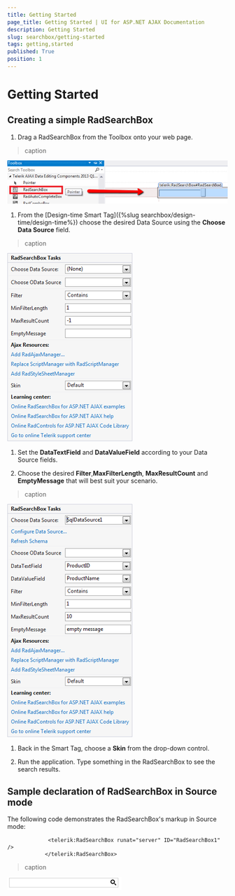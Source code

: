 ```yaml
---
title: Getting Started
page_title: Getting Started | UI for ASP.NET AJAX Documentation
description: Getting Started
slug: searchbox/getting-started
tags: getting,started
published: True
position: 1
---
```


# Getting Started



## Creating a simple RadSearchBox

1. Drag a RadSearchBox from the Toolbox onto your web page.
>caption 

![searchbox drag from toolbox](images/searchbox_drag_from_toolbox.png)

1. From the [Design-time Smart Tag]({%slug searchbox/design-time/design-time%}) choose the desired Data Source using the __Choose Data Source__ field.
>caption 

![searchbox smart tag](images/searchbox_smart_tag.png)

1. Set the __DataTextField__ and __DataValueField__ according to your Data Source fields.

1. Choose the desired __Filter__,__MaxFilterLength__, __MaxResultCount__ and __EmptyMessage__ that will best suit your scenario.
>caption 

![searchbox smart tag with additional fields](images/searchbox_smart_tag_with_additional_fields.png)

1. Back in the Smart Tag, choose a __Skin__ from the drop-down control.

1. Run the application. Type something in the RadSearchBox to see the search results.

## Sample declaration of RadSearchBox in Source mode

The following code demonstrates the RadSearchBox's markup in Source mode:

````ASPNET
	         <telerik:RadSearchBox runat="server" ID="RadSearchBox1"  />
	        </telerik:RadSearchBox>
````


>caption 

![searchbox autocomplete false with search button](images/searchbox_autocomplete_false_with_search_button.png)
